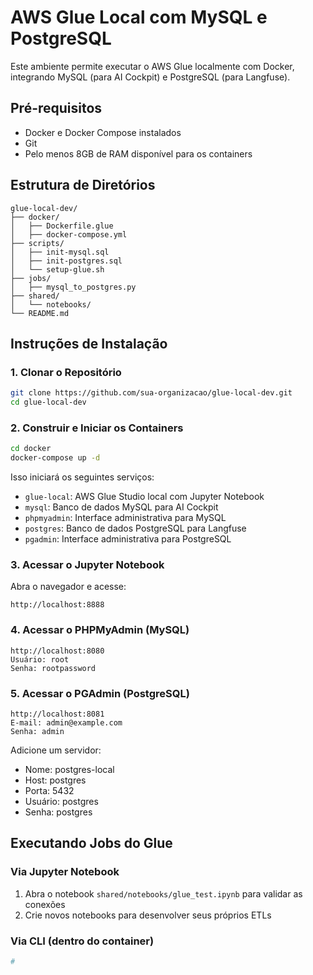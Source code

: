 # AWS Glue Local com MySQL e PostgreSQL

Este ambiente permite executar o AWS Glue localmente com Docker, integrando MySQL (para AI Cockpit) e PostgreSQL (para Langfuse).

## Pré-requisitos

- Docker e Docker Compose instalados
- Git
- Pelo menos 8GB de RAM disponível para os containers

## Estrutura de Diretórios

```
glue-local-dev/
├── docker/
│   ├── Dockerfile.glue
│   ├── docker-compose.yml
├── scripts/
│   ├── init-mysql.sql
│   ├── init-postgres.sql
│   └── setup-glue.sh
├── jobs/
│   ├── mysql_to_postgres.py
├── shared/
│   └── notebooks/
└── README.md
```

## Instruções de Instalação

### 1. Clonar o Repositório

```bash
git clone https://github.com/sua-organizacao/glue-local-dev.git
cd glue-local-dev
```

### 2. Construir e Iniciar os Containers

```bash
cd docker
docker-compose up -d
```

Isso iniciará os seguintes serviços:
- `glue-local`: AWS Glue Studio local com Jupyter Notebook
- `mysql`: Banco de dados MySQL para AI Cockpit
- `phpmyadmin`: Interface administrativa para MySQL
- `postgres`: Banco de dados PostgreSQL para Langfuse
- `pgadmin`: Interface administrativa para PostgreSQL

### 3. Acessar o Jupyter Notebook

Abra o navegador e acesse:
```
http://localhost:8888
```

### 4. Acessar o PHPMyAdmin (MySQL)

```
http://localhost:8080
Usuário: root
Senha: rootpassword
```

### 5. Acessar o PGAdmin (PostgreSQL)

```
http://localhost:8081
E-mail: admin@example.com
Senha: admin
```

Adicione um servidor:
- Nome: postgres-local
- Host: postgres
- Porta: 5432
- Usuário: postgres
- Senha: postgres

## Executando Jobs do Glue

### Via Jupyter Notebook

1. Abra o notebook `shared/notebooks/glue_test.ipynb` para validar as conexões
2. Crie novos notebooks para desenvolver seus próprios ETLs

### Via CLI (dentro do container)

```bash
#